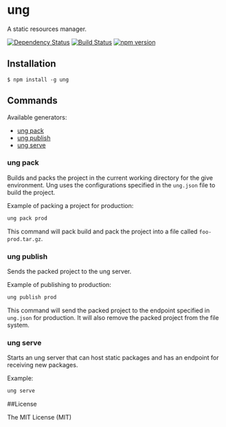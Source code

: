 # ung

A static resources manager.

[![Dependency Status](https://david-dm.org/zkochan/ung/status.svg?style=flat)](https://david-dm.org/zkochan/ung)
[![Build Status](http://img.shields.io/travis/zkochan/ung.svg?style=flat)](https://travis-ci.org/zkochan/ung)
[![npm version](https://badge.fury.io/js/ung.svg)](http://badge.fury.io/js/ung)


## Installation

```
$ npm install -g ung
```


## Commands

Available generators:

* [ung pack](#ung-pack)
* [ung publish](#ung-publish)
* [ung serve](#ung-serve)


### ung pack

Builds and packs the project in the current working directory for the give environment. Ung uses the configurations specified in the `ung.json` file to build the project.

Example of packing a project for production:
```bash
ung pack prod
```

This command will pack build and pack the project into a file called `foo-prod.tar.gz`.


### ung publish

Sends the packed project to the ung server.

Example of publishing to production:
```bash
ung publish prod
```

This command will send the packed project to the endpoint specified in `ung.json` for production. It will also remove the packed project from the file system.


### ung serve

Starts an ung server that can host static packages and has an endpoint for receiving new packages.

Example:
```bash
ung serve
```


##License

The MIT License (MIT)
